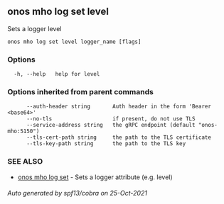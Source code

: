## onos mho log set level

Sets a logger level

```
onos mho log set level logger_name [flags]
```

### Options

```
  -h, --help   help for level
```

### Options inherited from parent commands

```
      --auth-header string       Auth header in the form 'Bearer <base64>'
      --no-tls                   if present, do not use TLS
      --service-address string   the gRPC endpoint (default "onos-mho:5150")
      --tls-cert-path string     the path to the TLS certificate
      --tls-key-path string      the path to the TLS key
```

### SEE ALSO

* [onos mho log set](onos_mho_log_set.md)	 - Sets a logger attribute (e.g. level)

###### Auto generated by spf13/cobra on 25-Oct-2021
